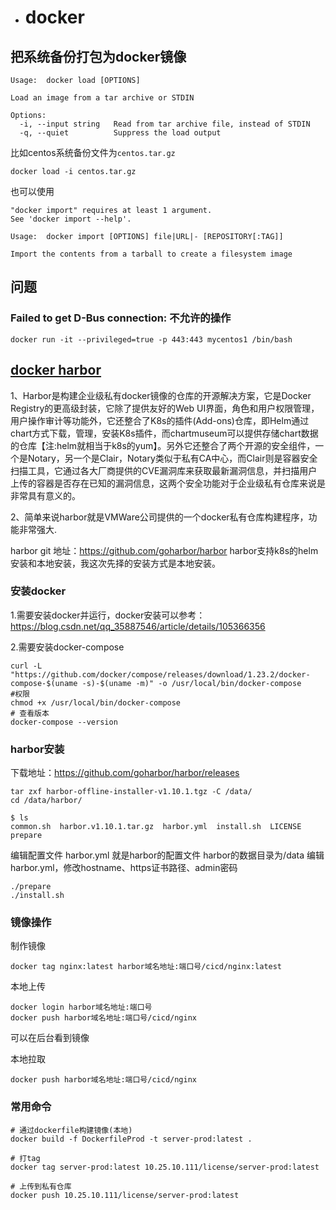 - # docker
## 把系统备份打包为docker镜像  

```shell
Usage:  docker load [OPTIONS]

Load an image from a tar archive or STDIN

Options:
  -i, --input string   Read from tar archive file, instead of STDIN
  -q, --quiet          Suppress the load output
``` 

比如centos系统备份文件为`centos.tar.gz`  

```shell
docker load -i centos.tar.gz
```

也可以使用
```shell
"docker import" requires at least 1 argument.
See 'docker import --help'.

Usage:  docker import [OPTIONS] file|URL|- [REPOSITORY[:TAG]]

Import the contents from a tarball to create a filesystem image
```

## 问题
### Failed to get D-Bus connection: 不允许的操作  

```shell
docker run -it --privileged=true -p 443:443 mycentos1 /bin/bash  
```

## [docker harbor](https://www.jianshu.com/p/467e8cdd9eec)    
1、Harbor是构建企业级私有docker镜像的仓库的开源解决方案，它是Docker Registry的更高级封装，它除了提供友好的Web UI界面，角色和用户权限管理，用户操作审计等功能外，它还整合了K8s的插件(Add-ons)仓库，即Helm通过chart方式下载，管理，安装K8s插件，而chartmuseum可以提供存储chart数据的仓库【注:helm就相当于k8s的yum】。另外它还整合了两个开源的安全组件，一个是Notary，另一个是Clair，Notary类似于私有CA中心，而Clair则是容器安全扫描工具，它通过各大厂商提供的CVE漏洞库来获取最新漏洞信息，并扫描用户上传的容器是否存在已知的漏洞信息，这两个安全功能对于企业级私有仓库来说是非常具有意义的。  

2、简单来说harbor就是VMWare公司提供的一个docker私有仓库构建程序，功能非常强大.  

harbor git 地址：https://github.com/goharbor/harbor
harbor支持k8s的helm安装和本地安装，我这次先择的安装方式是本地安装。  

### 安装docker 

1.需要安装docker并运行，docker安装可以参考：
https://blog.csdn.net/qq_35887546/article/details/105366356  


2.需要安装docker-compose  
```shell
curl -L "https://github.com/docker/compose/releases/download/1.23.2/docker-compose-$(uname -s)-$(uname -m)" -o /usr/local/bin/docker-compose
#权限
chmod +x /usr/local/bin/docker-compose
# 查看版本
docker-compose --version
```

### harbor安装
下载地址：https://github.com/goharbor/harbor/releases  

```shell
tar zxf harbor-offline-installer-v1.10.1.tgz -C /data/
cd /data/harbor/

$ ls
common.sh  harbor.v1.10.1.tar.gz  harbor.yml  install.sh  LICENSE  prepare
```

编辑配置文件
harbor.yml 就是harbor的配置文件
harbor的数据目录为/data
编辑harbor.yml，修改hostname、https证书路径、admin密码

```shell
./prepare 
./install.sh 
```

### 镜像操作  

制作镜像
```shell
docker tag nginx:latest harbor域名地址:端口号/cicd/nginx:latest
```

本地上传
```shell
docker login harbor域名地址:端口号
docker push harbor域名地址:端口号/cicd/nginx
```

可以在后台看到镜像   

本地拉取
```shell
docker push harbor域名地址:端口号/cicd/nginx
```


### 常用命令
```shell
# 通过dockerfile构建镜像(本地)
docker build -f DockerfileProd -t server-prod:latest .

# 打tag
docker tag server-prod:latest 10.25.10.111/license/server-prod:latest

# 上传到私有仓库  
docker push 10.25.10.111/license/server-prod:latest
```

